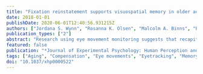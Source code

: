 ```yaml
---
title: "Fixation reinstatement supports visuospatial memory in older adults"
date: 2018-01-01
publishDate: 2020-06-01T12:40:56.931215Z
authors: ["Jordana S. Wynn", "Rosanna K. Olsen", "Malcolm A. Binns", "Bradley R. Buchsbaum", "Jennifer D. Ryan"]
publication_types: ["2"]
abstract: "Research using eye movement monitoring suggests that recapitulating the pattern of eye movements made during stimulus encoding at subsequent retrieval supports memory by reinstating the spatial layout of the encoded stimulus. In the present study, the authors investigated whether recapitulation of encoding fixations during a poststudy, stimulus-free delay period—an effect that has been previously linked to memory maintenance in younger adults— can support mnemonic performance in older adults. Older adults showed greater delay-period fixation reinstatement than younger adults, and this reinstatement supported age-equivalent performance on a subsequent visuospatial-memory-based change detection task, whereas in younger adults, the performance-enhancing effects of fixation reinstatement increased with task difficulty. Taken together, these results suggest that fixation reinstatement might reflect a compensatory response to increased cognitive load. The present findings provide novel evidence of compensatory fixation reinstatement in older adults and demonstrate the utility of eye movement monitoring for aging and memory research. Public Significance Statement Eye movements can be used to boost memory. Here, we show that when asked to remember the locations of objects within a scene, older adults will spontaneously rehearse the locations by looking with their eyes at the spaces that had been previously occupied by those objects. This gaze pattern supports subsequent memory performance. This study enhances our understanding of the role eye movements play in memory and establishes eye-movement monitoring as a useful method in aging research."
featured: false
publication: "*Journal of Experimental Psychology: Human Perception and Performance*"
tags: ["Aging", "Compensation", "Eye movements", "Eyetracking", "Memory"]
doi: "10.1037/xhp0000522"
---
```


